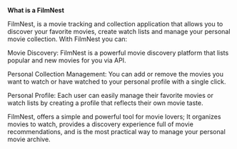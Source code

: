 **What is a FilmNest**

FilmNest, is a movie tracking and collection application that allows you to discover your favorite movies, create watch lists and manage your personal movie collection. With FilmNest you can:


Movie Discovery: FilmNest is a powerful movie discovery platform that lists popular and new movies for you via API.

Personal Collection Management: You can add or remove the movies you want to watch or have watched to your personal profile with a single click.

Personal Profile: Each user can easily manage their favorite movies or watch lists by creating a profile that reflects their own movie taste.

FilmNest, offers a simple and powerful tool for movie lovers; It organizes movies to watch, provides a discovery experience full of movie recommendations, and is the most practical way to manage your personal movie archive.
